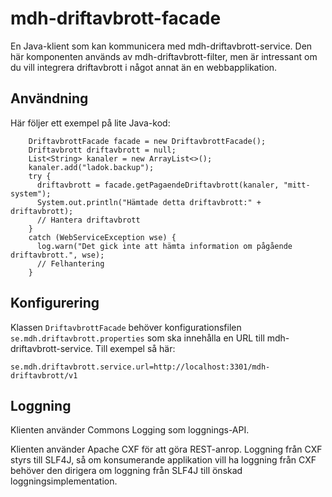 # mdh-driftavbrott-facade

En Java-klient som kan kommunicera med mdh-driftavbrott-service. Den här
komponenten används av mdh-driftavbrott-filter, men är intressant om du vill
integrera driftavbrott i något annat än en webbapplikation.

## Användning

Här följer ett exempel på lite Java-kod:

```
    DriftavbrottFacade facade = new DriftavbrottFacade();
    Driftavbrott driftavbrott = null;
    List<String> kanaler = new ArrayList<>();
    kanaler.add("ladok.backup");
    try {
      driftavbrott = facade.getPagaendeDriftavbrott(kanaler, "mitt-system");
      System.out.println("Hämtade detta driftavbrott:" + driftavbrott);
      // Hantera driftavbrott
    }
    catch (WebServiceException wse) {
      log.warn("Det gick inte att hämta information om pågående driftavbrott.", wse);
      // Felhantering
    }
```

## Konfigurering

Klassen `DriftavbrottFacade` behöver konfigurationsfilen
`se.mdh.driftavbrott.properties` som ska innehålla en URL till
mdh-driftavbrott-service. Till exempel så här:

```
se.mdh.driftavbrott.service.url=http://localhost:3301/mdh-driftavbrott/v1
```

## Loggning

Klienten använder Commons Logging som loggnings-API.

Klienten använder Apache CXF för att göra REST-anrop. Loggning från CXF styrs
till SLF4J, så om konsumerande applikation vill ha loggning från CXF behöver den
dirigera om loggning från SLF4J till önskad loggningsimplementation.
